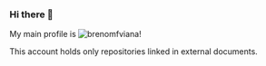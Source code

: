 ### Hi there 👋

My main profile is ![brenomfviana](https://github.com/brenomfviana)!

This account holds only repositories linked in external documents.
